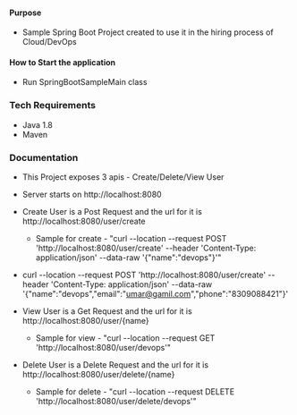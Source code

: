 #### Purpose ####
- Sample Spring Boot Project created to use it in the hiring process of Cloud/DevOps  

#### How to Start the application ####
- Run SpringBootSampleMain class

### Tech Requirements ###
- Java 1.8
- Maven

### Documentation ###
- This Project exposes 3 apis - Create/Delete/View User
- Server starts on http://localhost:8080

- Create User is a Post Request and the url for it is http://localhost:8080/user/create
   - Sample for create - "curl --location --request POST 'http://localhost:8080/user/create' --header 'Content-Type: application/json' --data-raw '{"name":"devops"}'"
   
- curl --location --request POST 'http://localhost:8080/user/create' --header 'Content-Type: application/json' --data-raw '{"name":"devops","email":"umar@gamil.com","phone":"8309088421"}'

- View User is a Get Request and the url for it is http://localhost:8080/user/{name}
   - Sample for view - "curl --location --request GET 'http://localhost:8080/user/devops'"

- Delete User is a Delete Request and the url for it is http://localhost:8080/user/delete/{name}
   - Sample for delete - "curl --location --request DELETE 'http://localhost:8080/user/delete/devops'"


